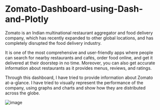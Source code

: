 # Zomato-Dashboard-using-Dash-and-Plotly
Zomato is an Indian multinational restaurant aggregator and food delivery company, which has recently expanded to other global locations, and has completely disrupted the food delivery industry.

It is one of the most comprehensive and user-friendly apps where people can search for nearby restaurants and cafés, order food online, and get it delivered at their doorstep in no time. Moreover, you can also get accurate information about restaurants as it provides menus, reviews, and ratings.

Through this dashboard, I have tried to provide information about Zomato at-a-glance. I have tried to visually represent the performance of the company, using graphs and charts and show how they are distributed across the globe.

![image](https://user-images.githubusercontent.com/63409349/146766909-8cc61cfe-78e9-40b5-8806-82a8c37928cc.png)

